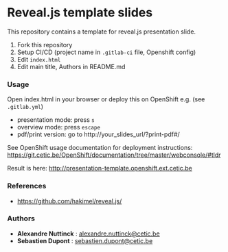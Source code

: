 # Reveal.js template slides

This repository contains a template for reveal.js presentation slide.

1. Fork this repository
2. Setup CI/CD (project name in `.gitlab-ci` file, Openshift config)
3. Edit `index.html`
4. Edit main title, Authors in README.md

### Usage

Open index.html in your browser or deploy this on OpenShift e.g. (see `.gitlab.yml`)

* presentation mode: press `s`
* overview mode: press `escape`
* pdf/print version: go to http://your_slides_url/?print-pdf#/

See OpenShift usage documentation for deployment instructions: https://git.cetic.be/OpenShift/documentation/tree/master/webconsole/#tldr

Result is here: http://presentation-template.openshift.ext.cetic.be

### References

* https://github.com/hakimel/reveal.js/

### Authors

* **Alexandre Nuttinck** : alexandre.nuttinck@cetic.be
* **Sebastien Dupont** : sebastien.dupont@cetic.be

